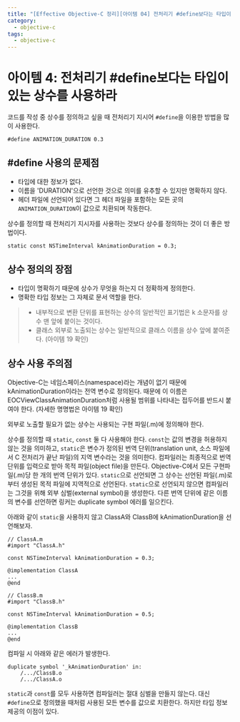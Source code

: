 ```yaml
---
title: "[Effective Objective-C 정리][아이템 04] 전처리기 #define보다는 타입이 있는 상수를 사용하라"
category:
  - objective-c
tags: 
  - objective-c
---
```


# 아이템 4: 전처리기 #define보다는 타입이 있는 상수를 사용하라

코드를 작성 중 상수를 정의하고 싶을 때 전처리기 지시어 `#define`을 이용한 방법을 많이 사용한다.


```objc
#define ANIMATION_DURATION 0.3
```

## \#define 사용의 문제점

- 타입에 대한 정보가 없다.
- 이름을 'DURATION'으로 선언한 것으로 의미를 유추할 수 있지만 명확하지 않다.
- 헤더 파일에 선언되어 있다면 그 헤더 파일을 포함하는 모든 곳의 `ANIMATION_DURATION`이 값으로 치환되며 작동한다.

상수를 정의할 때 전처리기 지시자를 사용하는 것보다 상수를 정의하는 것이 더 좋은 방법이다.

```objc
static const NSTimeInterval kAnimationDuration = 0.3;
```

## 상수 정의의 장점

- 타입이 명확하기 때문에 상수가 무엇을 하는지 더 정확하게 정의한다.
- 명확한 타입 정보는 그 자체로 문서 역할을 한다.

> - 내부적으로 변환 단위를 표현하는 상수의 일반적인 표기법은 k 소문자를 상수 맨 앞에 붙이는 것이다.
> - 클래스 외부로 노출되는 상수는 일반적으로 클래스 이름을 상수 앞에 붙여준다. (아이템 19 확인)

## 상수 사용 주의점

Objective-C는 네임스페이스(namespace)라는 개념이 없기 때문에 kAnimationDuration이라는 전역 변수로 정의된다. 때문에 이 이름은 EOCViewClassAnimationDuration처럼 사용될 범위를 나타내는 접두어를 반드시 붙여야 한다. (자세한 명명법은 아이템 19 확인)

외부로 노출할 필요가 없는 상수는 사용되는 구현 파일(.m)에 정의해야 한다.

상수를 정의할 때 `static`, `const` 둘 다 사용해야 한다. `const`는 값의 변경을 허용하지 않는 것을 의미하고, `static`은 변수가 정의된 번역 단위(translation unit, 소스 파일에서 C 전처리가 끝난 파일)의 지역 변수라는 것을 의미한다.
컴파일러는 최종적으로 번역 단위를 입력으로 받아 목적 파일(object file)을 만든다. Objective-C에서 모든 구현파일(.m)당 한 개의 번역 단위가 있다. 
`static`으로 선언되면 그 상수는 선언된 파일(.m)로부터 생성된 목적 파일에 지역적으로 선언된다.
`static`으로 선언되지 않으면 컴파일러는 그것을 위해 외부 심벌(external symbol)을 생성한다.
다른 번역 단위에 같은 이름의 변수를 선언하면 링커는 duplicate symbol 에러를 일으킨다.

아래와 같이 `static`을 사용하지 않고 ClassA와 ClassB에 kAnimationDuration을 선언해보자.

```objc
// ClassA.m
#import "ClassA.h"

const NSTimeInterval kAnimationDuration = 0.3;

@implementation ClassA
...
@end

// ClassB.m
#import "ClassB.h"

const NSTimeInterval kAnimationDuration = 0.5;

@implementation ClassB
...
@end
```

컴파일 시 아래와 같은 에러가 발생한다.

```
duplicate symbol '_kAnimationDuration' in:
    /.../ClassB.o
    /.../ClassA.o
```

`static`과 `const`를 모두 사용하면 컴파일러는 절대 심벌을 만들지 않는다. 대신 `#define`으로 정의했을 때처럼 사용된 모든 변수를 값으로 치환한다. 하지만 타입 정보 제공의 이점이 있다.
